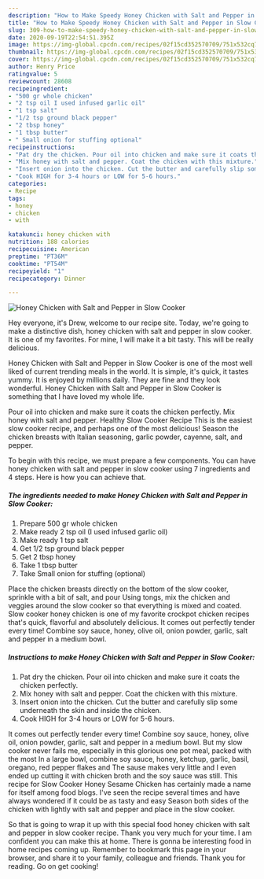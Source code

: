 ```yaml
---
description: "How to Make Speedy Honey Chicken with Salt and Pepper in Slow Cooker"
title: "How to Make Speedy Honey Chicken with Salt and Pepper in Slow Cooker"
slug: 309-how-to-make-speedy-honey-chicken-with-salt-and-pepper-in-slow-cooker
date: 2020-09-19T22:54:51.395Z
image: https://img-global.cpcdn.com/recipes/02f15cd352570709/751x532cq70/honey-chicken-with-salt-and-pepper-in-slow-cooker-recipe-main-photo.jpg
thumbnail: https://img-global.cpcdn.com/recipes/02f15cd352570709/751x532cq70/honey-chicken-with-salt-and-pepper-in-slow-cooker-recipe-main-photo.jpg
cover: https://img-global.cpcdn.com/recipes/02f15cd352570709/751x532cq70/honey-chicken-with-salt-and-pepper-in-slow-cooker-recipe-main-photo.jpg
author: Henry Price
ratingvalue: 5
reviewcount: 28608
recipeingredient:
- "500 gr whole chicken"
- "2 tsp oil I used infused garlic oil"
- "1 tsp salt"
- "1/2 tsp ground black pepper"
- "2 tbsp honey"
- "1 tbsp butter"
- " Small onion for stuffing optional"
recipeinstructions:
- "Pat dry the chicken. Pour oil into chicken and make sure it coats the chicken perfectly."
- "Mix honey with salt and pepper. Coat the chicken with this mixture."
- "Insert onion into the chicken. Cut the butter and carefully slip some underneath the skin and inside the chicken."
- "Cook HIGH for 3-4 hours or LOW for 5-6 hours."
categories:
- Recipe
tags:
- honey
- chicken
- with

katakunci: honey chicken with 
nutrition: 188 calories
recipecuisine: American
preptime: "PT36M"
cooktime: "PT54M"
recipeyield: "1"
recipecategory: Dinner

---
```



![Honey Chicken with Salt and Pepper in Slow Cooker](https://img-global.cpcdn.com/recipes/02f15cd352570709/751x532cq70/honey-chicken-with-salt-and-pepper-in-slow-cooker-recipe-main-photo.jpg)

Hey everyone, it's Drew, welcome to our recipe site. Today, we're going to make a distinctive dish, honey chicken with salt and pepper in slow cooker. It is one of my favorites. For mine, I will make it a bit tasty. This will be really delicious.

Honey Chicken with Salt and Pepper in Slow Cooker is one of the most well liked of current trending meals in the world. It is simple, it's quick, it tastes yummy. It is enjoyed by millions daily. They are fine and they look wonderful. Honey Chicken with Salt and Pepper in Slow Cooker is something that I have loved my whole life.

Pour oil into chicken and make sure it coats the chicken perfectly. Mix honey with salt and pepper. Healthy Slow Cooker Recipe This is the easiest slow cooker recipe, and perhaps one of the most delicious! Season the chicken breasts with Italian seasoning, garlic powder, cayenne, salt, and pepper.


To begin with this recipe, we must prepare a few components. You can have honey chicken with salt and pepper in slow cooker using 7 ingredients and 4 steps. Here is how you can achieve that.

<!--inarticleads1-->

##### The ingredients needed to make Honey Chicken with Salt and Pepper in Slow Cooker:

1. Prepare 500 gr whole chicken
1. Make ready 2 tsp oil (I used infused garlic oil)
1. Make ready 1 tsp salt
1. Get 1/2 tsp ground black pepper
1. Get 2 tbsp honey
1. Take 1 tbsp butter
1. Take  Small onion for stuffing (optional)


Place the chicken breasts directly on the bottom of the slow cooker, sprinkle with a bit of salt, and pour Using tongs, mix the chicken and veggies around the slow cooker so that everything is mixed and coated. Slow cooker honey chicken is one of my favorite crockpot chicken recipes that&#39;s quick, flavorful and absolutely delicious. It comes out perfectly tender every time! Combine soy sauce, honey, olive oil, onion powder, garlic, salt and pepper in a medium bowl. 

<!--inarticleads2-->

##### Instructions to make Honey Chicken with Salt and Pepper in Slow Cooker:

1. Pat dry the chicken. Pour oil into chicken and make sure it coats the chicken perfectly.
1. Mix honey with salt and pepper. Coat the chicken with this mixture.
1. Insert onion into the chicken. Cut the butter and carefully slip some underneath the skin and inside the chicken.
1. Cook HIGH for 3-4 hours or LOW for 5-6 hours.


It comes out perfectly tender every time! Combine soy sauce, honey, olive oil, onion powder, garlic, salt and pepper in a medium bowl. But my slow cooker never fails me, especially in this glorious one pot meal, packed with the most In a large bowl, combine soy sauce, honey, ketchup, garlic, basil, oregano, red pepper flakes and The sause makes very little and I even ended up cutting it with chicken broth and the soy sauce was still. This recipe for Slow Cooker Honey Sesame Chicken has certainly made a name for itself among food blogs. I&#39;ve seen the recipe several times and have always wondered if it could be as tasty and easy Season both sides of the chicken with lightly with salt and pepper and place in the slow cooker. 

So that is going to wrap it up with this special food honey chicken with salt and pepper in slow cooker recipe. Thank you very much for your time. I am confident you can make this at home. There is gonna be interesting food in home recipes coming up. Remember to bookmark this page in your browser, and share it to your family, colleague and friends. Thank you for reading. Go on get cooking!
